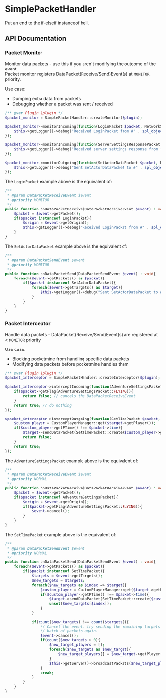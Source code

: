 # SimplePacketHandler
Put an end to the if-elseif instanceof hell.

## API Documentation
### Packet Monitor
Monitor data packets - use this if you aren't modifying the outcome of the event.<br>
Packet monitor registers DataPacket(Receive/Send)Event(s) at `MONITOR` priority.

Use case:
- Dumping extra data from packets
- Debugging whether a packet was sent / received

```php
/** @var Plugin $plugin */
$packet_monitor = SimplePacketHandler::createMonitor($plugin);

$packet_monitor->monitorIncoming(function(LoginPacket $packet, NetworkSession $origin) : void{
	$this->getLogger()->debug("Received LoginPacket from #" . spl_object_id($origin));
});

$packet_monitor->monitorIncoming(function(ServerSettingsResponsePacket $packet, NetworkSession $origin) : void{
	$this->getLogger()->debug("Received server settings response from {$origin->getPlayer()->getName()}");
});

$packet_monitor->monitorOutgoing(function(SetActorDataPacket $packet, NetworkSession $target) : void{
	$this->getLogger()->debug("Sent SetActorDataPacket to #" . spl_object_id($target));
});
```

The `LoginPacket` example above is the equivalent of:
```php
/**
 * @param DataPacketReceiveEvent $event
 * @priority MONITOR
 */
public function onDataPacketReceive(DataPacketReceiveEvent $event) : void{
	$packet = $event->getPacket();
	if($packet instanceof LoginPacket){
		$origin = $event->getOrigin();
		$this->getLogger()->debug("Received LoginPacket from #" . spl_object_id($origin));
	}
}
```

The `SetActorDataPacket` example above is the equivalent of:
```php
/**
 * @param DataPacketSendEvent $event
 * @priority MONITOR
 */
public function onDataPacketSend(DataPacketSendEvent $event) : void{
	foreach($event->getPackets() as $packet){
		if($packet instanceof SetActorDataPacket){
			foreach($event->getTargets() as $target){
				$this->getLogger()->debug("Sent SetActorDataPacket to #" . spl_object_id($target));
			}
		}
	}
}
```

### Packet Interceptor
Handle data packets - DataPacket(Receive/Send)Event(s) are registered at < `MONITOR` priority.

Use case:
- Blocking pocketmine from handling specific data packets
- Modifying data packets before pocketmine handles them

```php
/** @var Plugin $plugin */
$packet_interceptor = SimplePacketHandler::createInterceptor($plugin);

$packet_interceptor->interceptIncoming(function(AdventureSettingsPacket $packet, NetworkSession $origin) : bool{
	if($packet->getFlag(AdventureSettingsPacket::FLYING)){
		return false; // cancels the DataPacketReceiveEvent
	}
	return true; // do nothing
});

$packet_interceptor->interceptOutgoing(function(SetTimePacket $packet, NetworkSession $target) : bool{
	$custom_player = CustomPlayerManager::get($target->getPlayer());
	if($custom_player->getPTime() !== $packet->time){
		$target->sendDataPacket(SetTimePacket::create($custom_player->getPTime()));
		return false;
	}
	return true;
});
```

The `AdventureSettingsPacket` example above is the equivalent of:
```php
/**
 * @param DataPacketReceiveEvent $event
 * @priority NORMAL
 */
public function onDataPacketReceive(DataPacketReceiveEvent $event) : void{
	$packet = $event->getPacket();
	if($packet instanceof AdventureSettingsPacket){
		$origin = $event->getOrigin();
		if($packet->getFlag(AdventureSettingsPacket::FLYING)){
			$event->cancel();
		}
	}
}
```

The `SetTimePacket` example above is the equivalent of:
```php
/**
 * @param DataPacketSendEvent $event
 * @priority NORMAL
 */
public function onDataPacketSend(DataPacketSendEvent $event) : void{
	foreach($event->getPackets() as $packet){
		if($packet instanceof SetTimePacket){
			$targets = $event->getTargets();
			$new_targets = $targets;
			foreach($new_targets as $index => $target){
				$custom_player = CustomPlayerManager::get($target->getPlayer());
				if($custom_player->getPTime() !== $packet->time){
					$target->sendDataPacket(SetTimePacket::create($custom_player->getPTime()));
					unset($new_targets[$index]);
				}
			}

			if(count($new_targets) !== count($targets)){
				// Cancel the event, try sending the remaining targets the
				// batch of packets again.
				$event->cancel();
				if(count($new_targets > 0){
					$new_target_players = [];
					foreach($new_targets as $new_target){
						$new_target_players[] = $new_target->getPlayer();
					}
					$this->getServer()->broadcastPackets($new_target_players, $event->getPackets());
				}
				break;
			}
		}
	}
}
```
